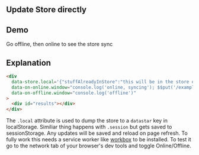## Update Store directly

## Demo

<div
     data-store.local='{"stuffAlreadyInStore":"this will be in the store even without network"}'
     data-on-online.window="console.log('online, syncing'); $$put('/examples/offline_sync/sync', false)"
     data-on-offline.window="console.log('offline')"
>
     <div id="results">Go offline, then online to see the store sync</div>
</div>

## Explanation

```html
<div
  data-store.local='{"stuffAlreadyInStore":"this will be in the store even without network"}'
  data-on-online.window="console.log('online, syncing'); $$put('/examples/offline_sync/sync', false)"
  data-on-offline.window="console.log('offline')"
>
  <div id="results"></div>
</div>
```

The `.local` attribute is used to dump the store to a `datastar` key in localStorage. Similiar thing happens with `.session` but gets saved to sessionStorage. Any updates will be saved and reload on page refresh. To fully work this needs a service worker like [workbox](https://developers.google.com/web/tools/workbox/) to be installed. To test it go to the network tab of your browser's dev tools and toggle Online/Offline.
